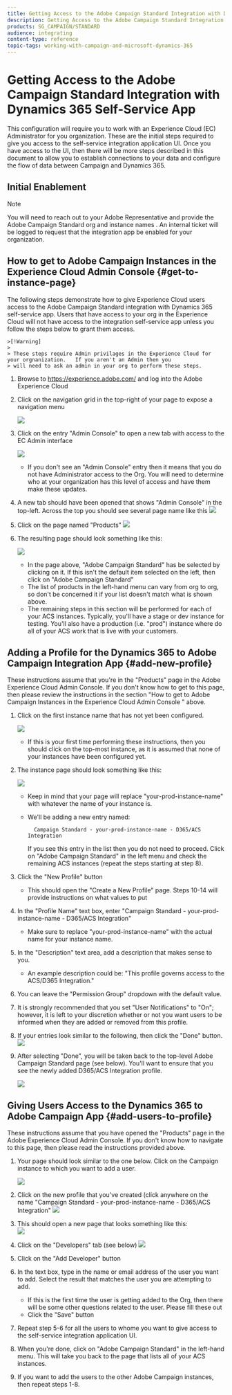 ```yaml
---
title: Getting Access to the Adobe Campaign Standard Integration with Dynamics 365 Self-Service App
description: Getting Access to the Adobe Campaign Standard Integration with Dynamics 365 Self-Service App
products: SG_CAMPAIGN/STANDARD
audience: integrating
content-type: reference
topic-tags: working-with-campaign-and-microsoft-dynamics-365
---
```


# Getting Access to the Adobe Campaign Standard Integration with Dynamics 365 Self-Service App

This configuration will require you to work with an Experience Cloud (EC) Administrator for you organization.   These are the initial steps required to give you access to the self-service integration application UI.   Once you have access to the UI, then there will be more steps described in this document to allow you to establish connections to your data and configure the flow of data between Campaign and Dynamics 365.

## Initial Enablement

>[!Note]
>
>  You will need to reach out to your Adobe Representative and provide the Adobe Campaign Standard org and instance 
>  names .   An internal ticket will be logged to request that the integration app be enabled for your organization.

## How to get to Adobe Campaign Instances in the Experience Cloud Admin Console {#get-to-instance-page}

The following steps demonstrate how to give Experience Cloud users access to the Adobe Campaign Standard integration with Dynamics 365 self-service app.   Users that have access to your org in the Experience Cloud will not have access to the integration self-service app unless you follow the steps below to grant them access.

    >[!Warning] 
    > 
    > These steps require Admin privilages in the Experience Cloud for your orgnanization.   If you aren't an Admin then you
    > will need to ask an admin in your org to perform these steps.   

1. Browse to https://experience.adobe.com/ and log into the Adobe Experience Cloud
1. Click on the navigation grid in the top-right of your page to expose a navigation menu

   ![](assets/d365-to-acs-access-2.png)
   
1. Click on the entry "Admin Console" to open a new tab with access to the EC Admin interface
   
   ![](assets/d365-to-acs-access-3.png)
   * If you don't see an "Admin Console" entry then it means that you do not have Administrator access to the Org. You will need to determine who at your organization has this level of access and have them make these updates.
1. A new tab should have been opened that shows "Admin Console" in the top-left.    Across the top you should see several page name like this
   ![](assets/d365-to-acs-access-4.png)
   
1. Click on the page named "Products"
   ![](assets/d365-to-acs-access-5.png)
   
1. The resulting page should look something like this:

   ![](assets/d365-to-acs-access-6.png)
   * In the page above, "Adobe Campaign Standard" has be selected by clicking on it. If this isn't the default item selected on the left, then click on "Adobe Campaign Standard"
   * The list of products in the left-hand menu can vary from org to org, so don't be concerned it if your list doesn't match what is shown above.   
   * The remaining steps in this section will be performed for each of your ACS instances. Typically, you'll have a stage or dev instance for testing. You'll also have a production (i.e. "prod") instance where do all of your ACS work that is live with your customers.

## Adding a Profile for the Dynamics 365 to Adobe Campaign Integration App {#add-new-profile}  
     
These instructions assume that you're in the "Products" page in the Adobe Experience Cloud Admin Console.   If you don't know how to get to this page, then please review the instructions in the section "How to get to Adobe Campaign Instances in the Experience Cloud Admin Console " above.
     
1. Click on the first instance name that has not yet been configured.

    ![](assets/d365-to-acs-access-6.png)

   * If this is your first time performing these instructions, then you should click on the top-most instance, as it is assumed that none of your instances have been configured yet.
1. The instance page should look something like this:

   ![](assets/d365-to-acs-access-8.png)
   * Keep in mind that your page will replace "your-prod-instance-name" with whatever the name of your instance is.
   * We'll be adding a new entry named: 
   
           Campaign Standard - your-prod-instance-name - D365/ACS Integration   
     If you see this entry in the list then you do not need to proceed. Click on "Adobe Campaign Standard" in the left menu and check the remaining ACS instances (repeat the steps starting at step 8).
     
1. Click the "New Profile" button
   * This should open the "Create a New Profile" page.   Steps 10-14 will provide instructions on what values to put     
1. In the "Profile Name" text box, enter "Campaign Standard - your-prod-instance-name - D365/ACS Integration"
   * Make sure to replace "your-prod-instance-name" with the actual name for your instance name.
1. In the "Description" text area, add a description that makes sense to you.   
   * An example description could be: "This profile governs access to the ACS/D365 Integration."        
1. You can leave the "Permission Group" dropdown with the default value.
1. It is strongly recommended that you set "User Notifications" to "On"; however, it is left to your discretion whether or not you want users to be informed when they are added or removed from this profile.
1. If your entries look similar to the following, then click the "Done" button.
   ![](assets/d365-to-acs-access-14.png)
1. After selecting "Done", you will be taken back to the top-level Adobe Campaign Standard page (see below). You'll want to ensure that you see the newly added D365/ACS Integration profile.
   
   ![](assets/d365-to-acs-access-15.png)

## Giving Users Access to the Dynamics 365 to Adobe Campaign App {#add-users-to-profile}

These instructions assume that you have opened the "Products" page in the Adobe Experience Cloud Admin Console. If you don't know how to navigate to this page, then please read the instructions provided above.

1. Your page should look similar to the one below.  Click on the Campaign instance to which you want to add a user.

   ![](assets/d365-to-acs-access-6.png)
   
1. Click on the new profile that you've created (click anywhere on the name 
   "Campaign Standard - your-prod-instance-name - D365/ACS Integration"
   ![](assets/d365-to-acs-access-15.png)
1. This should open a new page that looks something like this:   
   ![](assets/d365-to-acs-access-17.png)
1. Click on the "Developers" tab (see below)
   ![](assets/d365-to-acs-access-18.png)
1. Click on the "Add Developer" button
1. In the text box, type in the name or email address of the user you want to add.  Select the result that matches the user you are attempting to add.
   * If this is the first time the user is getting added to the Org, then there will be some other questions related to the user. Please fill these out
   * Click the "Save" button 
1. Repeat step 5-6 for all the users to whome you want to give access to the self-service integration application UI.
1. When you're done, click on "Adobe Campaign Standard" in the left-hand menu.   This will take you back to the page that lists all of your ACS instances.
1. If you want to add the users to the other Adobe Campaign instances, then repeat steps 1-8.   
   